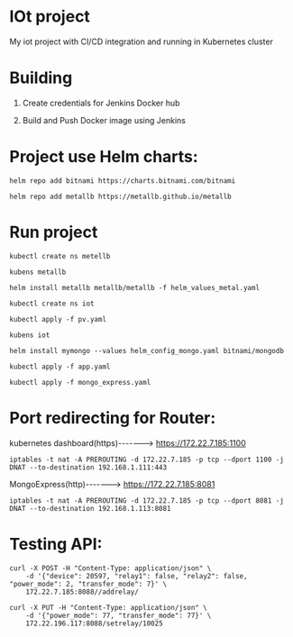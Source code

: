 # IOt project

My iot project with CI/CD integration and running in Kubernetes cluster

# Building

1. Create credentials for Jenkins Docker hub

2. Build and Push Docker image using Jenkins

# Project use Helm charts:

    helm repo add bitnami https://charts.bitnami.com/bitnami

    helm repo add metallb https://metallb.github.io/metallb

# Run project

    kubectl create ns metellb

    kubens metallb

    helm install metallb metallb/metallb -f helm_values_metal.yaml

    kubectl create ns iot

    kubectl apply -f pv.yaml

    kubens iot

    helm install mymongo --values helm_config_mongo.yaml bitnami/mongodb

    kubectl apply -f app.yaml

    kubectl apply -f mongo_express.yaml

# Port redirecting for Router:

kubernetes dashboard(https)-------> https://172.22.7.185:1100
    
    iptables -t nat -A PREROUTING -d 172.22.7.185 -p tcp --dport 1100 -j DNAT --to-destination 192.168.1.111:443

MongoExpress(http)-------> https://172.22.7.185:8081
    
    iptables -t nat -A PREROUTING -d 172.22.7.185 -p tcp --dport 8081 -j DNAT --to-destination 192.168.1.113:8081

# Testing API:

    curl -X POST -H "Content-Type: application/json" \
        -d '{"device": 20597, "relay1": false, "relay2": false, "power_mode": 2, "transfer_mode": 7}' \
        172.22.7.185:8088//addrelay/
    
    curl -X PUT -H "Content-Type: application/json" \
        -d '{"power_mode": 77, "transfer_mode": 77}' \
        172.22.196.117:8088/setrelay/10025
